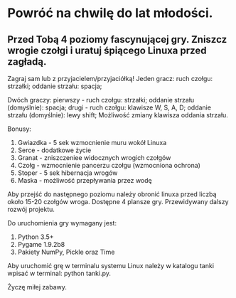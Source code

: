 # Powróć na chwilę do lat młodości.

## Przed Tobą 4 poziomy fascynującej gry. Zniszcz wrogie czołgi i uratuj śpiącego Linuxa przed zagładą. 


Zagraj sam lub z przyjacielem/przyjaciółką! 
Jeden gracz:
ruch czołgu: strzałki; oddanie strzału: spacja;

Dwóch graczy:
pierwszy - ruch czołgu: strzałki; oddanie strzału (domyślnie): spacja;
drugi -  ruch czołgu: klawisze W, S, A, D; oddanie strzału (domyślnie): lewy shift;
Możliwość zmiany klawisza oddania strzału. 

Bonusy:
1. Gwiazdka - 5 sek wzmocnienie muru wokół Linuxa
2. Serce - dodatkowe życie
3. Granat - zniszczeniee widocznych wrogich czołgów
4. Czołg - wzmocnienie pancerzu czołgu (wzmocniona ochrona)
5. Stoper - 5 sek hibernacja wrogów
6. Maska - możliwość przepływania przez wodę

Aby przejść do następnego poziomu należy obronić linuxa przed liczbą około 15-20 czołgów wroga.
Dostępne 4 plansze gry. Przewidywany dalszy rozwój projektu.

Do uruchomienia gry wymagany jest:
1. Python 3.5+
2. Pygame 1.9.2b8
3. Pakiety NumPy, Pickle oraz Time

Aby uruchomić grę w terminalu systemu Linux należy w katalogu tanki wpisać w terminal: python tanki.py.

Życzę miłej zabawy.


